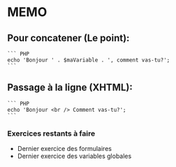 # MEMO
## Pour concatener (Le point):
    ``` PHP
    echo 'Bonjour ' . $maVariable . ', comment vas-tu?';
    ```
## Passage à la ligne (XHTML):
    ``` PHP
    echo 'Bonjour <br /> Comment vas-tu?';
    ```

### Exercices restants à faire
* Dernier exercice des formulaires
* Dernier exercice des variables globales